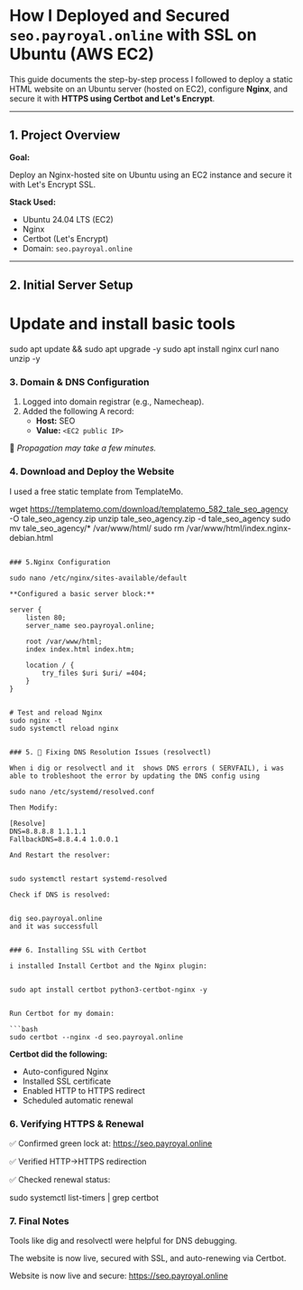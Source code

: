 # How I Deployed and Secured `seo.payroyal.online` with SSL on Ubuntu (AWS EC2)

This guide documents the step-by-step process I followed to deploy a static HTML website on an Ubuntu server (hosted on EC2), configure **Nginx**, and secure it with **HTTPS using Certbot and Let's Encrypt**.

---

## 1. Project Overview

**Goal:**

Deploy an Nginx-hosted site on Ubuntu using an EC2 instance and secure it with Let's Encrypt SSL.

**Stack Used:**

- Ubuntu 24.04 LTS (EC2)
- Nginx
- Certbot (Let's Encrypt)
- Domain: `seo.payroyal.online`

---

## 2. Initial Server Setup

# Update and install basic tools
sudo apt update && sudo apt upgrade -y
sudo apt install nginx curl nano unzip -y


### 3.  Domain & DNS Configuration

1. Logged into domain registrar (e.g., Namecheap).
2. Added the following A record:
    - **Host:** SEO
    - **Value:** `<EC2 public IP>`

📝 *Propagation may take a few minutes.*

### **4. Download and Deploy the Website**

I used a free static template from TemplateMo.

wget <https://templatemo.com/download/templatemo_582_tale_seo_agency> -O tale_seo_agency.zip
unzip tale_seo_agency.zip -d tale_seo_agency
sudo mv tale_seo_agency/* /var/www/html/
sudo rm /var/www/html/index.nginx-debian.html 
```

### 5.Nginx Configuration

sudo nano /etc/nginx/sites-available/default

**Configured a basic server block:**

server {
    listen 80;
    server_name seo.payroyal.online;

    root /var/www/html;
    index index.html index.htm;

    location / {
        try_files $uri $uri/ =404;
    }
}


# Test and reload Nginx
sudo nginx -t
sudo systemctl reload nginx


### 5. 🧩 Fixing DNS Resolution Issues (resolvectl)

When i dig or resolvectl and it  shows DNS errors ( SERVFAIL), i was able to trobleshoot the error by updating the DNS config using 

sudo nano /etc/systemd/resolved.conf

Then Modify:

[Resolve]
DNS=8.8.8.8 1.1.1.1
FallbackDNS=8.8.4.4 1.0.0.1

And Restart the resolver:


sudo systemctl restart systemd-resolved

Check if DNS is resolved:


dig seo.payroyal.online
and it was successfull 


### 6. Installing SSL with Certbot

i installed Install Certbot and the Nginx plugin:


sudo apt install certbot python3-certbot-nginx -y


Run Certbot for my domain:

```bash
sudo certbot --nginx -d seo.payroyal.online
```

**Certbot did the following:**

- Auto-configured Nginx
- Installed SSL certificate
- Enabled HTTP to HTTPS redirect
- Scheduled automatic renewal

### **6. Verifying HTTPS & Renewal**

✅ Confirmed green lock at: https://seo.payroyal.online

✅ Verified HTTP→HTTPS redirection

✅ Checked renewal status:


sudo systemctl list-timers | grep certbot


### 7. Final Notes

Tools like dig and resolvectl were helpful for DNS debugging.

The website is now live, secured with SSL, and auto-renewing via Certbot.

Website is now live and secure: https://seo.payroyal.online
